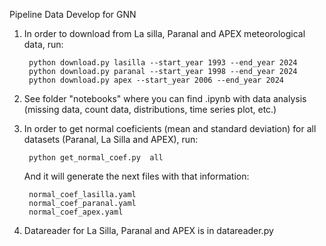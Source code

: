 Pipeline Data Develop for GNN 

1. In order to download from La silla, Paranal and APEX meteorological data, run:

        python download.py lasilla --start_year 1993 --end_year 2024
        python download.py paranal --start_year 1998 --end_year 2024
        python download.py apex --start_year 2006 --end_year 2024

2. See folder "notebooks" where you can find .ipynb with data analysis (missing data, count data, distributions, time series plot, etc.)

3. In order to get normal coeficients (mean and standard deviation) for all datasets (Paranal, La Silla and APEX),  run:

        python get_normal_coef.py  all

    And it will generate the next files with that information:
    
        normal_coef_lasilla.yaml
        normal_coef_paranal.yaml
        normal_coef_apex.yaml

4. Datareader for La Silla, Paranal and APEX is in datareader.py  